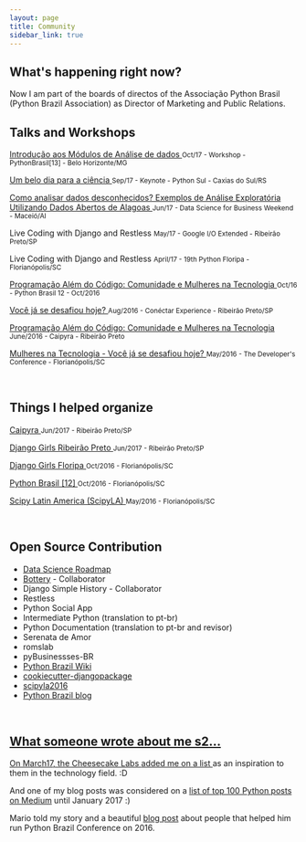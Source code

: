 ```yaml
---
layout: page
title: Community 
sidebar_link: true
---
```


<h2>What's happening right now?</h2> 
<p> Now I am part of the boards of directos of the Associação Python Brasil (Python Brazil Association) as Director of Marketing and Public Relations.</p>


<h2> Talks and Workshops</h2>

<p>
  <a href="https://github.com/leportella/tutorial-modulos-data-science" target="_blank">
    Introdução aos Módulos de Análise de dados 
  </a>
    <small>Oct/17 - Workshop - PythonBrasil[13] - Belo Horizonte/MG</small>
</p>

<p>
  <a href="https://www.youtube.com/watch?v=Evbw0DI5pkc" target="_blank">
    Um belo dia para a ciência
  </a>
    <small>Sep/17 - Keynote - Python Sul - Caxias do Sul/RS</small>
</p>

<p>
  <a href="http://slides.com/leticiaportella/analise-exploratoria-de-dados" target="_blank">
    Como analisar dados desconhecidos? Exemplos de Análise Exploratória Utilizando Dados Abertos de Alagoas
  </a>
    <small>Jun/17 - Data Science for Business Weekend - Maceió/Al</small>
</p>

<p>
    Live Coding with Django and Restless
    <small>May/17 - Google I/O Extended - Ribeirão Preto/SP</small>
</p>

<p>
    Live Coding with Django and Restless
    <small>April/17 - 19th Python Floripa - Florianópolis/SC</small>
</p>

<p>
  <a href="https://www.youtube.com/watch?v=sfbMb1yLRRY&list=PLDC3uVLxaEQ2QPRucgMwiK22QSgq0aIEJ&index=8" target="_blank">
    Programação Além do Código: Comunidade e Mulheres na Tecnologia
  </a>
    <small>Oct/16 - Python Brasil 12 - Oct/2016</small>
</p>

<p>
  <a href="https://github.com/leportella/apresentacoes/blob/master/Voce_ja_se_desafiou_hoje_Ago16.pdf" target="_blank">
   Você já se desafiou hoje?
  <a>
    <small>Aug/2016 - Conéctar Experience - Ribeirão Preto/SP</small>
</p>

<p>
  <a href="https://www.youtube.com/watch?v=yV3XFWfJ0TE&t=393s" target="_blank">
    Programação Além do Código: Comunidade e Mulheres na Tecnologia
  <a>
    <small>June/2016 - Caipyra - Ribeirão Preto</small>
</p>

<p>
  <a href="http://www.thedevelopersconference.com.br/tdc/2016/florianopolis/trilha-python" target="_blank">
    Mulheres na Tecnologia - Você já se desafiou hoje?
  </a>
    <small> May/2016 - The Developer's Conference - Florianópolis/SC</small>
</p>

<br/>


<h2> Things I helped organize</h2>

<p>
  <a href="http://caipyra.python.org.br/">
    Caipyra
  </a>
    <small>Jun/2017 - Ribeirão Preto/SP</small>
</p>

<p>
  <a href="https://djangogirls.org/ribeiraopreto/">
    Django Girls Ribeirão Preto
  </a>
    <small>Jun/2017 - Ribeirão Preto/SP</small>
</p>

<p>
  <a href="https://djangogirls.org/florianopolis/">
    Django Girls Floripa
  </a>
    <small>Oct/2016 - Florianópolis/SC</small>
</p>

<p>
  <a href="http://2016.pythonbrasil.org.br/">
    Python Brasil [12]
  </a>
    <small>Oct/2016 - Florianópolis/SC</small>
</p>

<p>
  <a href="http://scipyla.org/conf/2016/">
    Scipy Latin America (ScipyLA)
  </a>
<small>May/2016 - Florianópolis/SC</small>
</p>

<br/>

<h2> Open Source Contribution</h2>

<ul>
<li><a href="https://github.com/leportella/data-science-roadmap"> Data Science Roadmap</a></li>
<li><a href="https://github.com/rougeth/bottery">Bottery</a> - Collaborator</li>
<li> Django Simple History - Collaborator </li>
<li> Restless </li>
<li> Python Social App </li>
<li> Intermediate Python (translation to pt-br) </li>
<li> Python Documentation (translation to pt-br and revisor)</li>
<li> Serenata de Amor </li>
<li> romslab </li>
<li> pyBusinessses-BR </li>
<li><a href="https://github.com/pythonbrasil/wiki"> Python Brazil Wiki </li>
<li> cookiecutter-djangopackage </li>
<li> scipyla2016 </li>
<li> Python Brazil blog </li>
</ul>


<br/>

<h2> What someone wrote about me s2...</h2>

<p>
    On March17, the Cheesecake Labs
  <a href="https://www.ckl.io/blog/girl-codes-matters/" target="_blank">
      added me on a list
    </a>
       as an inspiration to them in the technology field. :D
</p>

<p>
   And one of my blog posts was considered on a <a href="https://medium.com/@baditaflorin/top-100-python-articles-on-medium-until-jan-2017-23ca8bc5ee87"> list of top 100 Python posts on Medium</a> 
until January 2017 :)
</p>

<p>
  Mario told my story and a beautiful 
<a href="https://medium.com/@sergiomarioq/pessoas-tecnologia-ca688e139e9e">blog post</a> about people that helped him
run Python Brazil Conference on 2016.
</a>


